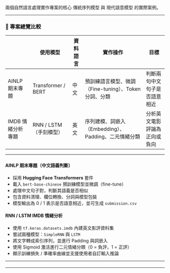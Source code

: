 

兩個自然語言處理實作專案的核心 傳統序列模型 與 現代語意模型 的實際案例。

---

### 🧠 專案總覽比較

|             | 使用模型             | 資料語言 | 實作操作                                         | 目標                        |
|------------------------|-----------------------|----------|----------------------------------------------------------|-------------------------------------|
| AINLP 期末專題          | Transformer / BERT    | 中文     | 預訓練語言模型、微調（Fine-tuning）、Token 分詞、分類           | 判斷兩句中文句子是否語意相近         |
| IMDB 情緒分析專題       | RNN / LSTM（手刻模型）| 英文     | 序列建模、詞嵌入（Embedding）、Padding、二元情緒分類            | 分析英文電影評論為正向或負向         |

---

###

####  AINLP 期末專題（中文語義判斷）

- 採用 **Hugging Face Transformers** 套件
- 載入 `bert-base-chinese` 預訓練模型並微調（fine-tune）
- 處理中文句子對，判斷其語義是否相似
- 包含資料清理、欄位轉換、分詞與模型包裝
- 模型輸出為 0 / 1 表示是否語意相近，並可生成 `submission.csv`

####  RNN / LSTM IMDB 情緒分析

- 使用 `tf.keras.datasets.imdb` 內建英文影評資料集
- 嘗試兩種模型：`SimpleRNN` 與 `LSTM`
- 將文字轉成索引序列，並進行 Padding 與詞嵌入
- 使用 Sigmoid 激活進行二元情緒分類（0 = 負評，1 = 正評）
- 顯示訓練損失 / 準確率曲線並支援使用者自訂輸入推論

---

####


---

